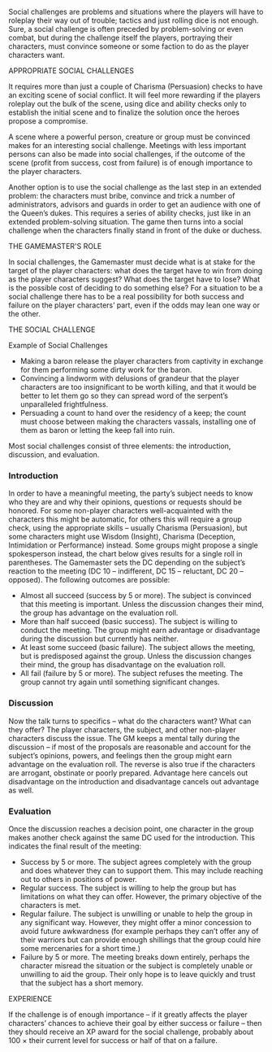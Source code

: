 Social challenges are problems and situations where the players will have to roleplay their way out of trouble; tactics and just rolling dice is not enough. Sure, a social challenge is often preceded by problem-solving or even combat, but during the challenge itself the players, portraying their characters, must convince someone or some faction to do as the player characters want.

APPROPRIATE SOCIAL CHALLENGES

It requires more than just a couple of Charisma (Persuasion) checks to have an exciting scene of social conflict. It will feel more rewarding if the players roleplay out the bulk of the scene, using dice and ability checks only to establish the initial scene and to finalize the solution once the heroes propose a compromise.

A scene where a powerful person, creature or group must be convinced makes for an interesting social challenge. Meetings with less important persons can also be made into social challenges, if the outcome of the scene (profit from success, cost from failure) is of enough importance to the player characters.

Another option is to use the social challenge as the last step in an extended problem: the characters must bribe, convince and trick a number of administrators, advisors and guards in order to get an audience with one of the Queen’s dukes. This requires a series of ability checks, just like in an extended problem-solving situation. The game then turns into a social challenge when the characters finally stand in front of the duke or duchess.

THE GAMEMASTER'S ROLE

In social challenges, the Game­master must decide what is at stake for the target of the player characters: what does the target have to win from doing as the player characters suggest? What does the target have to lose? What is the possible cost of deciding to do something else? For a situation to be a social challenge there has to be a real possibility for both success and failure on the player characters’ part, even if the odds may lean one way or the other.

THE SOCIAL CHALLENGE

Example of Social Challenges

- Making a baron release the player characters from captivity in exchange for them performing some dirty work for the baron.
- Convincing a lindworm with delusions of grandeur that the player characters are too insignificant to be worth killing, and that it would be better to let them go so they can spread word of the serpent’s unparalleled frightfulness.
- Persuading a count to hand over the residency of a keep; the count must choose between making the characters vassals, installing one of them as baron or letting the keep fall into ruin.

Most social challenges consist of three elements: the introduction, discussion, and evaluation.

### Introduction

In order to have a meaningful meeting, the party’s subject needs to know who they are and why their opinions, questions or requests should be honored. For some non-player characters well-acquainted with the characters this might be automatic, for others this will require a group check, using the appropriate skills – usually Charisma (Persuasion), but some characters might use Wisdom (Insight), Charisma (Deception, Intimidation or Performance) instead. Some groups might propose a single spokesperson instead, the chart below gives results for a single roll in parentheses. The Game­master sets the DC depending on the subject’s reaction to the meeting (DC 10 – indifferent, DC 15 – reluctant, DC 20 – opposed). The following outcomes are possible:

- Almost all succeed (success by 5 or more). The subject is convinced that this meeting is important. Unless the discussion changes their mind, the group has advantage on the evaluation roll.
- More than half succeed (basic success). The subject is willing to conduct the meeting. The group might earn advantage or disadvantage during the discussion but currently has neither.
- At least some succeed (basic failure). The subject allows the meeting, but is predisposed against the group. Unless the discussion changes their mind, the group has disadvantage on the evaluation roll.
- All fail (failure by 5 or more). The subject refuses the meeting. The group cannot try again until something significant changes.

### Discussion

Now the talk turns to specifics – what do the characters want? What can they offer? The player characters, the subject, and other non-player characters discuss the issue. The GM keeps a mental tally during the discussion – if most of the proposals are reasonable and account for the subject’s opinions, powers, and feelings then the group might earn advantage on the evaluation roll. The reverse is also true if the characters are arrogant, obstinate or poorly prepared. Advantage here cancels out disadvantage on the introduction and disadvantage cancels out advantage as well.

### Evaluation

Once the discussion reaches a decision point, one character in the group makes another check against the same DC used for the introduction. This indicates the final result of the meeting:

- Success by 5 or more. The subject agrees completely with the group and does whatever they can to support them. This may include reaching out to others in positions of power.
- Regular success. The subject is willing to help the group but has limitations on what they can offer. However, the primary objective of the characters is met.
- Regular failure. The subject is unwilling or unable to help the group in any significant way. However, they might offer a minor concession to avoid future awkwardness (for example perhaps they can’t offer any of their warriors but can provide enough shillings that the group could hire some mercenaries for a short time.)
- Failure by 5 or more. The meeting breaks down entirely, perhaps the character misread the situation or the subject is completely unable or unwilling to aid the group. Their only hope is to leave quickly and trust that the subject has a short memory.

EXPERIENCE

If the challenge is of enough importance – if it greatly affects the player characters’ chances to achieve their goal by either success or failure – then they should receive an XP award for the social challenge, probably about 100 × their current level for success or half of that on a failure.